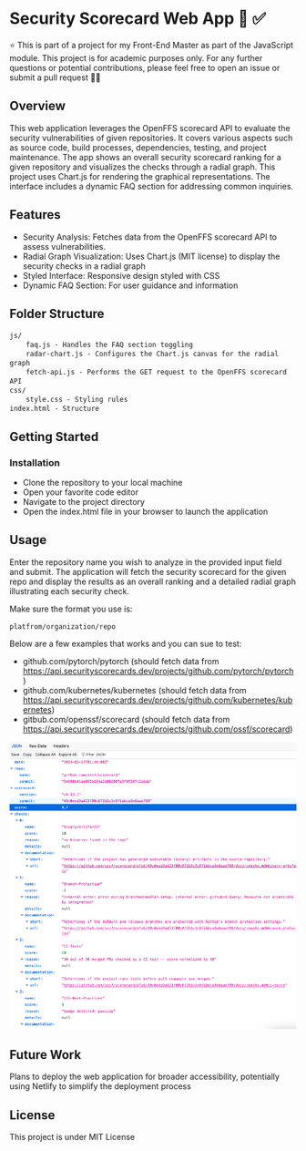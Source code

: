 # Security Scorecard Web App 🧐 ✅

⭐️ This is part of a project for my Front-End Master as part of the JavaScript module. This project is for academic purposes only. For any further questions or potential contributions, please feel free to open an issue or submit a pull request 🙋‍♀️

## Overview

This web application leverages the OpenFFS scorecard API to evaluate the security vulnerabilities of given repositories. It covers various aspects such as source code, build processes, dependencies, testing, and project maintenance. The app shows an overall security scorecard ranking for a given repository and visualizes the checks through a radial graph. This project uses Chart.js for rendering the graphical representations. The interface includes a dynamic FAQ section for addressing common inquiries.

## Features

- Security Analysis: Fetches data from the OpenFFS scorecard API to assess vulnerabilities.
- Radial Graph Visualization: Uses Chart.js (MIT license) to display the security checks in a radial graph
- Styled Interface: Responsive design styled with CSS
- Dynamic FAQ Section: For user guidance and information

## Folder Structure

```
js/
    faq.js - Handles the FAQ section toggling
    radar-chart.js - Configures the Chart.js canvas for the radial graph
    fetch-api.js - Performs the GET request to the OpenFFS scorecard API
css/
    style.css - Styling rules
index.html - Structure
```

## Getting Started

### Installation

- Clone the repository to your local machine
- Open your favorite code editor
- Navigate to the project directory
- Open the index.html file in your browser to launch the application

## Usage

Enter the repository name you wish to analyze in the provided input field and submit. The application will fetch the security scorecard for the given repo and display the results as an overall ranking and a detailed radial graph illustrating each security check.

Make sure the format you use is:

```
platfrom/organization/repo
```

Below are a few examples that works and you can sue to test:

- github.com/pytorch/pytorch (should fetch data from https://api.securityscorecards.dev/projects/github.com/pytorch/pytorch)
- github.com/kubernetes/kubernetes (should fetch data from https://api.securityscorecards.dev/projects/github.com/kubernetes/kubernetes)
- gitbub.com/openssf/scorecard (should fetch data from https://api.securityscorecards.dev/projects/github.com/ossf/scorecard)

![screenshot](./Assets/json-data-preview.png)

## Future Work

Plans to deploy the web application for broader accessibility, potentially using Netlify to simplify the deployment process

## License

This project is under MIT License
